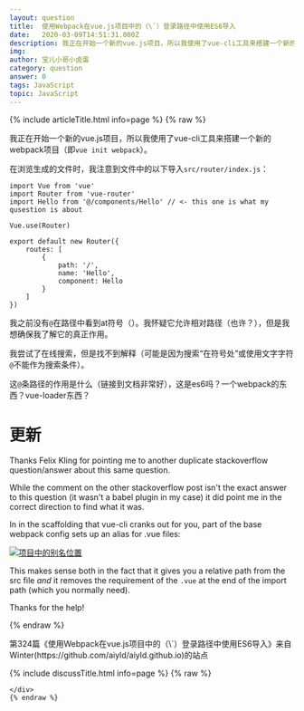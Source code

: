 ```yaml
---
layout: question
title:  使用Webpack在vue.js项目中的（\`）登录路径中使用ES6导入
date:   2020-03-09T14:51:31.000Z
description: 我正在开始一个新的vue.js项目，所以我使用了vue-cli工具来搭建一个新的webpack项目（即vue init webpack）。在浏览生成的...
img: 
author: 宝儿小哥小卤蛋
category: question
answer: 0
tags: JavaScript
topic: JavaScript
---
```

<div class="article-root">
  <div class="article">
    {% include articleTitle.html info=page %}
    {% raw %}
    <div class="article-content"><p><font style="vertical-align: inherit;"><font style="vertical-align: inherit;">我正在开始一个新的vue.js项目，所以我使用了vue-cli工具来搭建一个新的webpack项目（即</font></font><code>vue init webpack</code><font style="vertical-align: inherit;"><font style="vertical-align: inherit;">）。</font></font></p>

<p><font style="vertical-align: inherit;"><font style="vertical-align: inherit;">在浏览生成的文件时，我注意到文件中的以下导入</font></font><code>src/router/index.js</code><font style="vertical-align: inherit;"><font style="vertical-align: inherit;">：</font></font></p>

<pre><code>import Vue from 'vue'<font></font>
import Router from 'vue-router'<font></font>
import Hello from '@/components/Hello' // &lt;- this one is what my qusestion is about<font></font>
<font></font>
Vue.use(Router)<font></font>
<font></font>
export default new Router({<font></font>
    routes: [<font></font>
        {<font></font>
            path: '/',<font></font>
            name: 'Hello',<font></font>
            component: Hello<font></font>
        }<font></font>
    ]<font></font>
})<font></font>
</code></pre>

<p><font style="vertical-align: inherit;"><font style="vertical-align: inherit;">我之前没有</font></font><code>@</code><font style="vertical-align: inherit;"><font style="vertical-align: inherit;">在路径中</font><font style="vertical-align: inherit;">看到at符号（</font><font style="vertical-align: inherit;">）。</font><font style="vertical-align: inherit;">我怀疑它允许相对路径（也许？），但是我想确保我了解它的真正作用。</font></font></p>

<p><font style="vertical-align: inherit;"><font style="vertical-align: inherit;">我尝试了在线搜索，但是找不到解释（可能是因为搜索“在符号处”或使用文字字符</font></font><code>@</code><font style="vertical-align: inherit;"><font style="vertical-align: inherit;">不能作为搜索条件）。</font></font></p>

<p><font style="vertical-align: inherit;"><font style="vertical-align: inherit;">这</font></font><code>@</code><font style="vertical-align: inherit;"><font style="vertical-align: inherit;">条路径的</font><font style="vertical-align: inherit;">作用是</font><font style="vertical-align: inherit;">什么（链接到文档非常好），这是es6吗？</font><font style="vertical-align: inherit;">一个webpack的东西？</font><font style="vertical-align: inherit;">vue-loader东西？</font></font></p>

<h1><font style="vertical-align: inherit;"><font style="vertical-align: inherit;">更新</font></font></h1>

<p>Thanks Felix Kling for pointing me to another duplicate stackoverflow question/answer about this same question.</p>

<p>While the comment on the other stackoverflow post isn't the exact answer to this question (it wasn't a babel plugin in my case) it did point me in the correct direction to find what it was. </p>

<p>In in the scaffolding that vue-cli cranks out for you, part of the base webpack config sets up an alias for .vue files:</p>

<p><a href="https://www.samyoc.com//uploads/users/4630/images/thumbnails/1583765364652.png" data-src="https://www.samyoc.com//uploads/users/4630/images/1583765364652.png" rel="noreferrer"><img src="https://i.stack.imgur.com/Nz1TS.png" alt="项目中的别名位置"></a></p>

<p>This makes sense both in the fact that it gives you a relative path from the src file <em>and</em> it removes the requirement of the <code>.vue</code> at the end of the import path (which you normally need). </p>

<p>Thanks for the help!</p></div>
    {% endraw %}
  </div>
  <p class="winter_mark">第324篇《使用Webpack在vue.js项目中的（\`）登录路径中使用ES6导入》来自Winter(https://github.com/aiyld/aiyld.github.io)的站点</p>
  <div class="discuss-wrapper">
    {% include discussTitle.html info=page %}
    {% raw %}
    <div class="discuss-list">
    
    </div>
    {% endraw %}
  </div>
<div>
